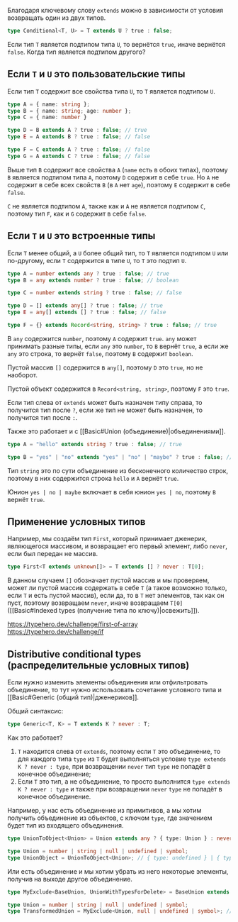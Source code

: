 Благодаря ключевому слову `extends` можно в зависимости от условия возвращать один из двух типов.

```ts
type Conditional<T, U> = T extends U ? true : false; 
```

Если тип `T` является подтипом типа `U`, то вернётся `true`, иначе вернётся `false`.  Когда тип является подтипом другого?

## Если `T` и `U` это пользовательские типы

Если тип `T` содержит все свойства типа `U`, то `T` является подтипом `U`.

```ts
type A = { name: string };
type B = { name: string; age: number };
type C = { name: number }

type D = B extends A ? true : false; // true
type E = A extends B ? true : false; // false

type F = C extends A ? true : false; // false
type G = A extends C ? true : false; // false
```

Выше тип `B` содержит все свойства `A` (`name` есть в обоих типах), поэтому `B` является подтипом типа `A`, поэтому `D` содержит в себе `true`. Но `A` не содержит в себе всех свойств `B` (в `A` нет `age`), поэтому `E` содержит в себе `false`.

`C` не является подтипом `A`, также как и `A` не является подтипом `C`, поэтому тип `F`, как и `G` содержит в себе `false`.

## Если `T` и `U` это встроенные типы

Если `T` менее общий, а `U` более общий тип, то `T` является подтипом `U` или по-другому, если `T` содержится в типе `U`, то `T` это подтип `U`.

```ts
type A = number extends any ? true : false; // true
type B = any extends number ? true : false; // boolean

type C = number extends string ? true : false; // false

type D = [] extends any[] ? true : false; // true
type E = any[] extends [] ? true : false; // false

type F = {} extends Record<string, string> ? true : false; // true
```

В `any` содержится `number`, поэтому `A` содержит `true`. `any` может принимать разные типы, если `any` это `number`, то `B` вернёт `true`, а если же `any` это строка, то вернёт `false`, поэтому `B` содержит `boolean`.

Пустой массив `[]` содержится в `any[]`, поэтому `D` это `true`, но не наоборот.

Пустой объект содержится в `Record<string, string>`, поэтому `F` это `true`.

Если тип слева от `extends` может быть назначен типу справа, то получится тип после `?`, если же тип не может быть назначен, то получится тип после `:`.

Также это работает и с [[Basic#Union (объединение)|объединениями]].

```ts
type A = "hello" extends string ? true : false; // true

type B = "yes" | "no" extends "yes" | "no" | "maybe" ? true : false; // true
```

Тип `string` это по сути объединение из бесконечного количество строк, поэтому в них содержится строка `hello` и `A` вернёт `true`.

Юнион `yes | no | maybe` включает в себя юнион `yes | no`, поэтому `B` вернёт `true`.

## Применение условных типов

Например, мы создаём тип `First`, который принимает дженерик, являющегося массивом, и возвращает его первый элемент, либо `never`, если был передан не массив.

```ts
type First<T extends unknown[]> = T extends [] ? never : T[0];
```

В данном случаем `[]` обозначает пустой массив и мы проверяем, может ли пустой массив содержать в себе `T` (а такое возможно только, если `T` и есть пустой массив), если да, то в `T` нет элементов, так как он пуст, поэтому возвращаем `never`, иначе возвращаем `T[0]` ([[Basic#Indexed types (получение типа по ключу)|освежить]]).

https://typehero.dev/challenge/first-of-array
https://typehero.dev/challenge/if
## Distributive conditional types (распределительные условных типов)

Если нужно изменить элементы объединения или отфильтровать объединение, то тут нужно использовать сочетание условного типа и [[Basic#Generic (общий тип)|дженериков]].

Общий синтаксис:

```ts
type Generic<T, K> = T extends K ? never : T;
```

Как это работает?

1. `T` находится слева от `extends`, поэтому если `T` это объединение, то для каждого типа `type` из `T` будет выполняться условие `type extends K ? never : type`, при возвращении `never` тип `type` не попадёт в конечное объединение;
2. Если `T` это тип, а не объединение, то просто выполнится `type extends K ? never : type` и также при возвращении `never` `type` не попадёт в конечное объединение.

Например, у нас есть объединение из примитивов, а мы хотим получить объединение из объектов, с ключом `type`, где значением будет тип из входящего объединения.

```ts
type UnionToObject<Union> = Union extends any ? { type: Union } : never;

type Union = number | string | null | undefined | symbol;
type UnionObject = UnionToObject<Union>; // { type: undefined } | { type: number } | { type: string } | { type: null } | { type: symbol } | 
```

Или есть объединение и мы хотим убрать из него некоторые элементы, получив на выходе другое объединение.

```ts
type MyExclude<BaseUnion, UnionWithTypesForDelete> = BaseUnion extends UnionWithTypesForDelete ? never : BaseUnion;

type Union = number | string | null | undefined | symbol;
type TransformedUnion = MyExclude<Union, null | undefined | symbol>; // string | number
```
